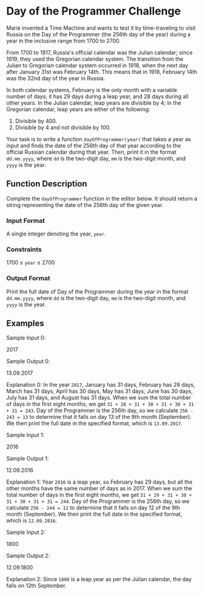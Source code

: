 # Day of the Programmer Challenge

Marie invented a Time Machine and wants to test it by time-traveling to visit Russia on the Day of the Programmer (the 256th day of the year) during a year in the inclusive range from 1700 to 2700.

From 1700 to 1917, Russia's official calendar was the Julian calendar; since 1919, they used the Gregorian calendar system. The transition from the Julian to Gregorian calendar system occurred in 1918, when the next day after January 31st was February 14th. This means that in 1918, February 14th was the 32nd day of the year in Russia.

In both calendar systems, February is the only month with a variable number of days; it has 29 days during a leap year, and 28 days during all other years. In the Julian calendar, leap years are divisible by 4; in the Gregorian calendar, leap years are either of the following:

1. Divisible by 400.
2. Divisible by 4 and not divisible by 100.

Your task is to write a function `dayOfProgrammer(year)` that takes a year as input and finds the date of the 256th day of that year according to the official Russian calendar during that year. Then, print it in the format `dd.mm.yyyy`, where `dd` is the two-digit day, `mm` is the two-digit month, and `yyyy` is the year.

## Function Description

Complete the `dayOfProgrammer` function in the editor below. It should return a string representing the date of the 256th day of the given year.

### Input Format

A single integer denoting the year, `year`.

### Constraints

1700 ≤ `year` ≤ 2700

### Output Format

Print the full date of Day of the Programmer during the year in the format `dd.mm.yyyy`, where `dd` is the two-digit day, `mm` is the two-digit month, and `yyyy` is the year.

## Examples

Sample Input 0:

2017

Sample Output 0:

13.09.2017

Explanation 0:
In the year `2017`, January has 31 days, February has 28 days, March has 31 days, April has 30 days, May has 31 days, June has 30 days, July has 31 days, and August has 31 days. When we sum the total number of days in the first eight months, we get `31 + 28 + 31 + 30 + 31 + 30 + 31 + 31 = 243`. Day of the Programmer is the 256th day, so we calculate `256 - 243 = 13` to determine that it falls on day 13 of the 9th month (September). We then print the full date in the specified format, which is `13.09.2017`.

Sample Input 1:

2016

Sample Output 1:

12.09.2016

Explanation 1:
Year `2016` is a leap year, so February has 29 days, but all the other months have the same number of days as in 2017. When we sum the total number of days in the first eight months, we get `31 + 29 + 31 + 30 + 31 + 30 + 31 + 31 = 244`. Day of the Programmer is the 256th day, so we calculate `256 - 244 = 12` to determine that it falls on day 12 of the 9th month (September). We then print the full date in the specified format, which is `12.09.2016`.

Sample Input 2:

1800

Sample Output 2:

12.09.1800

Explanation 2:
Since `1800` is a leap year as per the Julian calendar, the day falls on 12th September.

